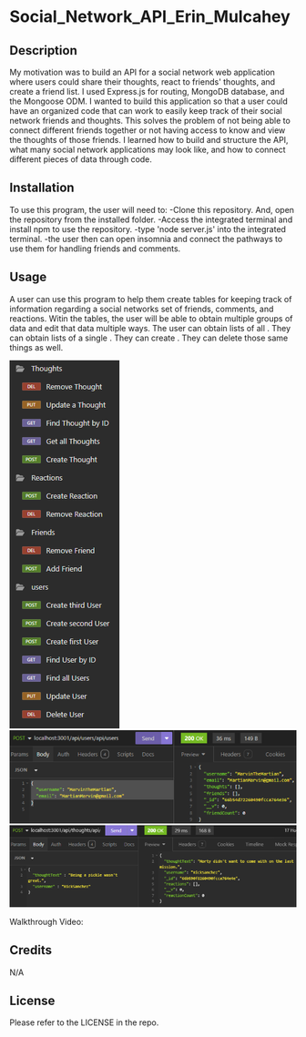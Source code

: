 # Social_Network_API_Erin_Mulcahey

## Description

My motivation was to build an API for a social network web application where users could share their thoughts, react to friends' thoughts, and create a friend list. I used Express.js for routing, MongoDB database, and the Mongoose ODM. I wanted to build this application so that a user could have an organized code that can work to easily keep track of their social network friends and thoughts. This solves the problem of not being able to connect different friends together or not having access to know and view the thoughts of those friends. I learned how to build and structure the API, what many social network applications may look like, and how to connect different pieces of data through code. 

## Installation

To use this program, the user will need to: -Clone this repository. And, open the repository from the installed folder. -Access the integrated terminal and install npm to use the repository. -type 'node server.js' into the integrated terminal. -the user then can open insomnia and connect the pathways to use them for handling friends and comments.

## Usage

A user can use this program to help them create tables for keeping track of information regarding a social networks set of friends, comments, and reactions. Witin the tables, the user will be able to obtain multiple groups of data and edit that data multiple ways. The user can obtain lists of all . They can obtain lists of a single . They can create . They can delete those same things as well.

![list of all the routes](images/routesscreenshot.png)
![route for user creation code and results window](images/usercreatscreenshot.png)
![route for thought creation code and previous results window](images/postcreatescreenshot.png)

Walkthrough Video: 

## Credits

N/A

## License

Please refer to the LICENSE in the repo.
